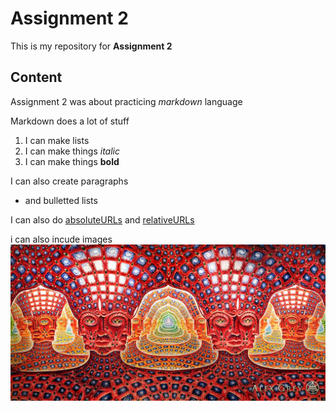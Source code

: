 # Assignment 2

This is my repository for **Assignment 2**

## Content 

Assignment 2 was about practicing *markdown* language

Markdown does a lot of stuff 
  1. I can make lists
  2. I can make things *italic*
  3. I can make things **bold**

I can also create paragraphs 
  - and bulletted lists

I can also do [absoluteURLs](https://github.com/SamYox/MART341-WebDesign/new/main)
and [relativeURLs](./README.md)

i can also incude images ![image](netOfBeing.jpg)

